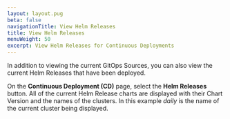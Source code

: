 ```yaml
---
layout: layout.pug
beta: false
navigationTitle: View Helm Releases
title: View Helm Releases
menuWeight: 50
excerpt: View Helm Releases for Continuous Deployments
---
```


In addition to viewing the current GitOps Sources, you can also view the current Helm Releases that have been deployed.

On the **Continuous Deployment (CD)** page, select the **Helm Releases** button. All of the current Helm Release charts are displayed with their Chart Version and the names of the clusters. In this example _daily_ is the name of the current cluster being displayed.
